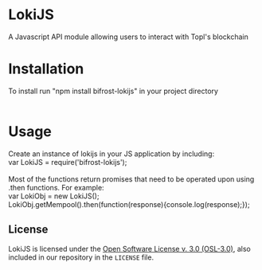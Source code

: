# LokiJS
A Javascript API module allowing users to interact with Topl's blockchain

# Installation
To install run "npm install bifrost-lokijs" in your project directory<br/><br/>

# Usage
Create an instance of lokijs in your JS application by including:<br/>
var LokiJS = require('bifrost-lokijs');<br/><br/>
Most of the functions return promises that need to be operated upon using .then functions. For example: <br/>
var LokiObj = new LokiJS();<br/>
LokiObj.getMempool().then(function(response){console.log(response);});

License
-------
LokiJS is licensed under the
[Open Software License v. 3.0 (OSL-3.0)](https://opensource.org/licenses/OSL-3.0), also included
in our repository in the `LICENSE` file.

